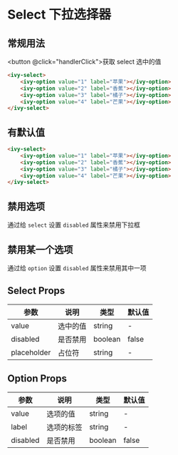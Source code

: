 # Select 下拉选择器

## 常规用法

<button @click="handlerClick">获取 select 选中的值</button>

<ivy-select>
    <ivy-option value="1" label="苹果"></ivy-option>
    <ivy-option value="2" label="香蕉"></ivy-option>
    <ivy-option value="3" label="橘子"></ivy-option>
    <ivy-option value="4" label="芒果"></ivy-option>
</ivy-select>

```html
<ivy-select>
    <ivy-option value="1" label="苹果"></ivy-option>
    <ivy-option value="2" label="香蕉"></ivy-option>
    <ivy-option value="3" label="橘子"></ivy-option>
    <ivy-option value="4" label="芒果"></ivy-option>
</ivy-select>
```

## 有默认值

<ivy-select value="2" ref="test">
    <ivy-option value="1" label="苹果"></ivy-option>
    <ivy-option value="2" label="香蕉"></ivy-option>
    <ivy-option value="3" label="橘子"></ivy-option>
    <ivy-option value="4" label="芒果"></ivy-option>
</ivy-select>

```html
<ivy-select>
    <ivy-option value="1" label="苹果"></ivy-option>
    <ivy-option value="2" label="香蕉"></ivy-option>
    <ivy-option value="3" label="橘子"></ivy-option>
    <ivy-option value="4" label="芒果"></ivy-option>
</ivy-select>
```

## 禁用选项

通过给 `select` 设置 `disabled` 属性来禁用下拉框

<ivy-select disabled>
    <ivy-option value="1" label="苹果"></ivy-option>
    <ivy-option value="2" label="香蕉"></ivy-option>
    <ivy-option value="3" label="橘子"></ivy-option>
    <ivy-option value="4" label="芒果"></ivy-option>
</ivy-select>


## 禁用某一个选项

通过给 `option` 设置 `disabled` 属性来禁用其中一项

<ivy-select>
    <ivy-option value="1" label="苹果" disabled></ivy-option>
    <ivy-option value="2" label="香蕉"></ivy-option>
    <ivy-option value="3" label="橘子"></ivy-option>
    <ivy-option value="4" label="芒果"></ivy-option>
</ivy-select>

## Select Props

| 参数 | 说明 | 类型 | 默认值 |
| --- | --- | --- | --- |
| value | 选中的值 | string | - |
| disabled | 是否禁用 | boolean | false |
| placeholder | 占位符 | string | - |

## Option Props

| 参数 | 说明 | 类型 | 默认值 |
| --- | --- | --- | --- |
| value | 选项的值 | string | - |
| label | 选项的标签 | string | - |
| disabled | 是否禁用 | boolean | false |

